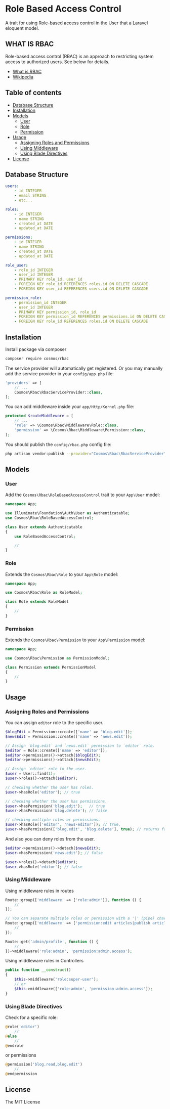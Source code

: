 # Role Based Access Control

A trait for using Role-based access control in the User that a Laravel eloquent model.

## WHAT IS RBAC

Role-based access control (RBAC) is an approach to restricting system access to authorized users. See below for details.

- [What is RBAC](https://www.imperva.com/learn/data-security/role-based-access-control-rbac/)
- [Wikipedia](https://en.wikipedia.org/wiki/Role-based_access_control)

## Table of contents

- [Database Structure](#database-structure)
- [Installation](#installation)
- [Models](#models)
  - [User](#user)
  - [Role](#role)
  - [Permission](#permission)
- [Usage](#usage)
  - [Assigning Roles and Permissions](#assigning-roles-and-permissions)
  - [Using Middleware](#using-middleware)
  - [Using Blade Directives](#using-blade-directives)
- [License](#license)

## Database Structure

``` yaml
users:
    - id INTEGER
    - email STRING
    - etc...

roles:
    - id INTEGER
    - name STRING
    - created_at DATE
    - updated_at DATE

permissions:
    - id INTEGER
    - name STRING
    - created_at DATE
    - updated_at DATE

role_user:
    - role_id INTEGER
    - user_id INTEGER
    - PRIMARY KEY role_id, user_id
    - FOREIGN KEY role_id REFERENCES roles.id ON DELETE CASCADE
    - FOREIGN KEY user_id REFERENCES users.id ON DELETE CASCADE

permission_role:
    - permission_id INTEGER
    - user_id INTEGER
    - PRIMARY KEY permission_id, role_id
    - FOREIGN KEY permission_id REFERENCES permissions.id ON DELETE CASCADE
    - FOREIGN KEY role_id REFERENCES roles.id ON DELETE CASCADE
```

## Installation

Install package via composer

``` sh
composer require cosmos/rbac
```

The service provider will automatically get registered. Or you may manually add the service provider in your `config/app.php` file:

``` php
'providers' => [
    // ...
    Cosmos\Rbac\RbacServiceProvider::class,
];
```

You can add middleware inside your `app/Http/Kernel.php` file:

``` php
protected $routeMiddleware = [
    // ...
    'role' => \Cosmos\Rbac\Middleware\Role::class,
    'permission' => \Cosmos\Rbac\Middleware\Permission::class,
];
```

You should publish the `config/rbac.php` config file:

``` sh
php artisan vendor:publish --provider="Cosmos\Rbac\RbacServiceProvider"
```

## Models

### User

Add the `Cosmos\Rbac\RoleBasedAccessControl` trait to your `App\User` model:

``` php
namespace App;

use Illuminate\Foundation\Auth\User as Authenticatable;
use Cosmos\Rbac\RoleBasedAccessControl;

class User extends Authenticatable
{
    use RoleBasedAccessControl;

    //
}
```

### Role

Extends the `Cosmos\Rbac\Role` to your `App\Role` model:

``` php
namespace App;

use Cosmos\Rbac\Role as RoleModel;

class Role extends RoleModel
{
    //
}
```

### Permission

Extends the `Cosmos\Rbac\Permission` to your `App\Permission` model:

``` php
namespace App;

use Cosmos\Rbac\Permission as PermissionModel;

class Permission extends PermissionModel
{
    //
}
```

## Usage

### Assigning Roles and Permissions

You can assign `editor` role to the specific user.

``` php
$blogEdit = Permission::create(['name' => 'blog.edit']);
$newsEdit = Permission::create(['name' => 'news.edit']);

// Assign `blog.edit` and `news.edit` permission to `editor` role.
$editor = Role::create(['name' => 'editor']);
$editor->permissions()->attach($blogEdit);
$editor->permissions()->attach($newsEdit);

// Assign `editor` role to the user.
$user = User::find(1);
$user->roles()->attach($editor);

// checking whether the user has roles.
$user->hasRole('editor'); // true

// checking whether the user has permissions.
$user->hasPermission('blog.edit');   // true
$user->hasPermission('blog.delete'); // false

// checking multiple roles or permissions.
$user->hasRole(['editor', 'news-editor']); // true.
$user->hasPermission(['blog.edit', 'blog.delete'], true); // returns false. second parameter is `requireAll`, default is false.
```

And also you can deny roles from the user.

``` php
$editor->permissions()->detach($newsEdit);
$user->hasPermission('news.edit'); // false

$user->roles()->detach($editor);
$user->hasRole('editor'); // false
```

### Using Middleware

Using middleware rules in routes

``` php
Route::group(['middleware' => ['role:admin']], function () {
    //
});

// You can separate multiple roles or permission with a '|' (pipe) character.
Route::group(['middleware' => ['permission:edit articles|publish articles']], function () {
    //
});

Route::get('admin/profile', function () {
    //
})->middleware('role:admin', 'permission:admin.access');
```

Using middleware rules in Controllers

``` php
public function __construct()
{
    $this->middleware('role:super-user');
    // or
    $this->middleware(['role:admin', 'permission:admin.access']);
}
```

### Using Blade Directives

Check for a specific role:

``` php
@role('editor')
    //
@else
    //
@endrole
```

or permissions

``` php
@permission('blog.read,blog.edit')
    //
@endpermission
```

## License

The MIT License
